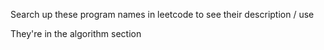 Search up these program names in leetcode to see their description / use

They're in the algorithm section
